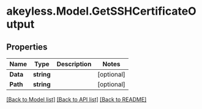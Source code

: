 # akeyless.Model.GetSSHCertificateOutput
## Properties

Name | Type | Description | Notes
------------ | ------------- | ------------- | -------------
**Data** | **string** |  | [optional] 
**Path** | **string** |  | [optional] 

[[Back to Model list]](../README.md#documentation-for-models) [[Back to API list]](../README.md#documentation-for-api-endpoints) [[Back to README]](../README.md)

